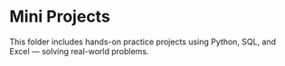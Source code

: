 # Mini Projects
This folder includes hands-on practice projects using Python, SQL, and Excel — solving real-world problems.
